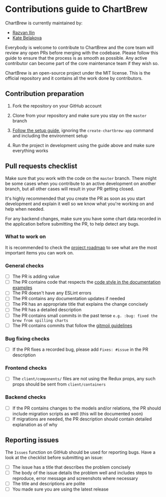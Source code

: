# Contributions guide to ChartBrew

ChartBrew is currently maintained by:

* [Razvan Ilin](https://github.com/razvanilin)
* [Kate Belakova](https://github.com/belakova)

Everybody is welcome to contribute to ChartBrew and the core team will review any open PRs before merging with the codebase. Please follow this guide to ensure that the process is as smooth as possible. Any active contributor can become part of the core maintenance team if they wish so.

ChartBrew is an open-source project under the MIT license. This is the official repository and it contains all the work done by contributors.

## Contribution preparation

1. Fork the repository on your GitHub account

2. Clone from your repository and make sure you stay on the `master` branch

3. [Follow the setup guide](https://docs.chartbrew.com/#getting-started), ignoring the `create-chartbrew-app` command and including the environment setup

4. Run the project in development using the guide above and make sure everything works


## Pull requests checklist

Make sure that you work with the code on the `master` branch. There might be some cases when you contribute to an active development on another branch, but all other cases will result in your PR getting closed.

It's highly recommended that you create the PR as soon as you start development and explain it well so we know what you're working on and help when needed.

For any backend changes, make sure you have some chart data recorded in the application before submitting the PR, to help detect any bugs.

### What to work on

It is recommended to check the [project roadmap](https://github.com/orgs/chartbrew/projects) to see what are the most important items you can work on.

### General checks

- [ ] The PR is adding value
- [ ] The PR contains code that respects the [code style in the documentation examples](https://docs.chartbrew.com/backend)
- [ ] The PR doesn't have any ESLint errors
- [ ] The PR contains any documentation updates if needed
- [ ] The PR has an appropriate title that explains the change concisely
- [ ] The PR has a detailed description
- [ ] The PR contains small commits in the past tense `e.g. :bug: fixed the brew from spilling charts`
- [ ] The PR contains commits that follow the [gitmoji guidelines](https://github.com/carloscuesta/gitmoji)

### Bug fixing checks

- [ ] If the PR fixes a recorded bug, please add `Fixes: #issue` in the PR description

### Frontend checks

- [ ] The `client/components/` files are not using the Redux props, any such props should be sent from `client/containers`

### Backend checks

- [ ] If the PR contains changes to the models and/or relations, the PR should include migration scripts as well (this will be documented soon)
- [ ] If migrations are needed, the PR description should contain detailed explanation as of why

## Reporting issues

The `Issues` function on GitHub should be used for reporting bugs. Have a look at the checklist before submitting an issue:

- [ ] The issue has a title that describes the problem concisely
- [ ] The body of the issue details the problem well and includes steps to reproduce, error message and screenshots where necessary
- [ ] The title and descriptions are polite
- [ ] You made sure you are using the latest release
